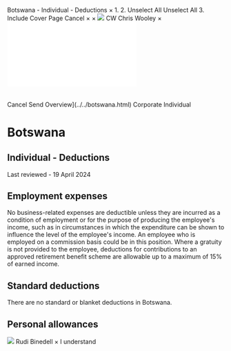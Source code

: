 Botswana - Individual - Deductions
×
1.
2.
Unselect All
Unselect All
3.
Include Cover Page
Cancel
×
×
![](../../-/media/world-wide-tax-summaries/attachments/global---chris-wooley.ashx%3Frev=ac5e5f3223b34096b1afc2a6009c7320&revision=ac5e5f32-23b3-4096-b1af-c2a6009c7320&hash=859B7ADC84DC2CBEC9760E9E6EE7DE6D0A8BFCDF)
CW
Chris Wooley
×
![](deductions.html)
######
Cancel
Send
Overview](../../botswana.html)
Corporate
Individual
# Botswana
## Individual - Deductions
Last reviewed - 19 April 2024
## Employment expenses
No business-related expenses are deductible unless they are incurred as a condition of employment or for the purpose of producing the employee's income, such as in circumstances in which the expenditure can be shown to influence the level of the employee's income. An employee who is employed on a commission basis could be in this position.
Where a gratuity is not provided to the employee, deductions for contributions to an approved retirement benefit scheme are allowable up to a maximum of 15% of earned income.
## Standard deductions
There are no standard or blanket deductions in Botswana.
## Personal allowances
![](../../-/media/world-wide-tax-summaries/botswanarudi-binedellbotswana--rudi-binedellpng20210728101045697.ashx%3Frev=9d78a083b9174eb4b4857f1d66ea450b&revision=9d78a083-b917-4eb4-b485-7f1d66ea450b&hash=20556006CF8ED9A612279B1D6C04097141477E75)
Rudi Binedell
×
I understand